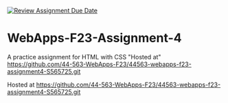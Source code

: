 [![Review Assignment Due Date](https://classroom.github.com/assets/deadline-readme-button-24ddc0f5d75046c5622901739e7c5dd533143b0c8e959d652212380cedb1ea36.svg)](https://classroom.github.com/a/4tKarLeg)
# WebApps-F23-Assignment-4
A practice assignment for HTML with CSS
"Hosted at"
https://github.com/44-563-WebApps-F23/44563-webapps-f23-assignment4-S565725.git

Hosted at
https://github.com/44-563-WebApps-F23/44563-webapps-f23-assignment4-S565725.git
